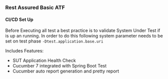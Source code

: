 ### Rest Assured Basic ATF

#### CI/CD Set Up
Before Executing all test a best practice is to validate System Under Test if is up an running.
In order to do this following system parameter needs to be set on test phase `-Dtest.application.base.uri`

Includes Features:
- SUT Application Health Check
- Cucumber 7 integrated with Spring Boot Test
- Cucumber auto report generation and pretty report